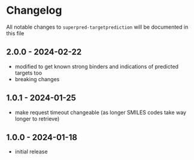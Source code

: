 # Changelog

All notable changes to `superpred-targetprediction` will be documented in this file

## 2.0.0 - 2024-02-22
- modified to get known strong binders and indications of predicted targets too
- breaking changes

## 1.0.1 - 2024-01-25
- make request timeout changeable (as longer SMILES codes take way longer to retrieve)

## 1.0.0 - 2024-01-18
- initial release
